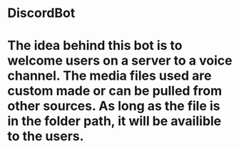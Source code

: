 # DiscordBot
# The idea behind this bot is to welcome users on a server to a voice channel. The media files used are custom made or can be pulled from other sources. As long as the file is in the folder path, it will be availible to the users.
